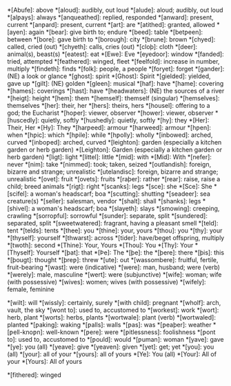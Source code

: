 <!--
Only add to this file abbreviations that only have one meaning.

Keep it in alphabetical order so that there are no duplicates.
-->

*[Abufe]: above
*[aloud]: audibly, out loud
*[alude]: aloud; audibly, out loud
*[alƿays]: always
*[anqueathed]: replied, responded
*[anward]: present, current
*[anƿard]: present, current
*[art]: are
*[atithed]: granted, allowed
*[ayen]: again
*[bear]: give birth to; endure
*[beed]: table
*[betƿeen]: between
*[bore]: gave birth to
*[borough]: city
*[brune]: brown
*[chyed]: called, cried (out)
*[chyeth]: calls, cries (out)
*[cloþ]: cloth
*[deer]: animal(s), beast(s)
*[eatest]: eat
*[Ewe]: Eve
*[eyedoor]: window
*[fanded]: tried, attempted
*[feathered]: winged, fleet
*[feelfold]: increase in number, multiply
*[findeth]: finds
*[folk]: people, a people
*[foryet]: forget
*[gander]: (NE) a look or glance
*[ghost]: spirit
*[Ghost]: Spirit
*[gielded]: yielded, gave up
*[gilt]: (NE) golden
*[gleen]: musical
*[haf]: have
*[hame]: covering
*[hames]: coverings
*[hast]: have
*[headwaters]: (NE) the sources of a river
*[heigt]: height
*[hem]: them
*[hemself]: themself (singular)
*[hemselves]: themselves
*[her]: their, her
*[hers]: theirs, hers
*[housel]: offering to a god; the Eucharist
*[hoƿer]: viewer, observer
*[hower]: viewer, observer
*[huscedly]: quietly, softly
*[hushedly]: quietly, softly
*[hy]: they
*[Her]: Their, Her
*[Hy]: They
*[harƿeed]: armour
*[harweed]: armour
*[hƿen]: when
*[hƿic]: which
*[hƿile]: while
*[hƿolly]: wholly
*[inbowed]: arched, curved
*[inboƿed]: arched, curved
*[leighton]: garden (especially a kitchen garden or herb garden)
*[Leighton]: Garden (especially a kitchen garden or herb garden)
*[ligt]: light
*[littel]: little
*[mid]: with
*[Mid]: With
*[nefer]: never
*[nim]: take
*[nimmed]: took; taken, seized
*[outlandish]: foreign, bizarre and strange; unrealistic
*[utelandisc]: foreign, bizarre and strange; unrealistic
*[ovet]: fruit
*[ovets]: fruits
*[raþer]: rather
*[rear]: raise, raise a child; breed animals
*[rigt]: right
*[scanks]: legs
*[sce]: she
*[Sce]: She
*[scifel]: a woman's headscarf; boa
*[scutting]: shutting
*[seadeer]: sea creature(s)
*[seller]: salesman, vendor
*[shalt]: shall
*[shanks]: legs
*[shivel]: a woman's headscarf; boa
*[slayeth]: slays
*[smowing]: creeping, crawling
*[sorroƿful]: sorrowful
*[sunder]: separate, split
*[sundered]: separated, split
*[sweetwatered]: fragrant, having a pleasant smell
*[teld]: tent
*[telds]: tents
*[thee]: you
*[thine]: your, yours
*[thou]: you
*[thy]: your
*[thyself]: yourself
*[thwarst]: across
*[tider]: have/beget offspring, multiply
*[twoth]: second
*[Thine]: Your, Yours
*[Thou]: You
*[Thy]: Your
*[Thyself]: Yourself
*[þat]: that
*[Þe]: The
*[þe]: the
*[þere]: there
*[þis]: this
*[þougt]: thought
*[þreƿ]: threw
*[ute]: out
*[wassombere]: fruitful, fertile, fruit-bearing
*[wast]: were (indicative)
*[were]: man, husband; were (verb)
*[werely]: male, masculine
*[wert]: were (subjunctive)
*[wife]: woman; wife (with possessive)
*[wives]: women; wives (with possessive)
*[wifely]: female, feminine
<!-- *[willest]: will | Archaic -->
*[wilt]: will
*[wissly]: certainly, surely
*[with child]: pregnant
*[wholf]: arch, vault, the sky
*[wont to]: used to, accustomed to
*[workest]: work
*[wort]: herb, plant
*[worts]: herbs, plants
*[wortwale]: plant (verb)
*[wortwaled]: planted
*[ƿaking]: waking
*[ƿalls]: walls
*[ƿas]: was
*[ƿeaþer]: weather
*[ƿell-knoƿn]: well-known
*[ƿere]: were
*[ƿitlessness]: foolishness
*[ƿont to]: used to, accustomed to
*[ƿould]: would
*[ƿuman]: woman
*[yave]: gave
*[ye]: you (all)
*[yeave]: give
*[yeaven]: given
*[yet]: get; yet
*[you]: you (all)
*[your]: all of your
*[yours]: all of yours
*[Ye]: You (all)
*[Your]: All of your
*[Yours]: All of yours

<!-- Uncertain below -->
*[fithered]: winged
<!-- *[going by]: according to | Use 'abiding by'-->
<!-- *[shapeless]: formless -->
